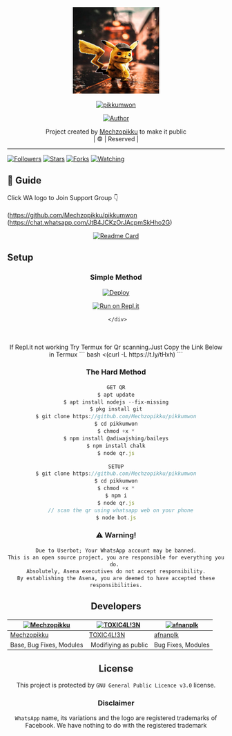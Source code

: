 <div align="center">
  <img border-radius: 15px src="IMG-20211017-WA0195.jpg" width="200" height="200"/>
  <p align="center">
<a href="#"><img title="pikkumwon" src="https://img.shields.io/badge/pikkumwon-green?colorA=%23ff0000&colorB=%23017e40&style=for-the-badge"></a>
</p>
  <p align="center">
<a href="https://github.com/Mechzopikku"><img title="Author" src="https://img.shields.io/badge/Author-Mechzopikku/pikkumwon?color=blue&style=for-the-badge&logo=whatsapp"></a>
</p>
</div>
<p align="center">
Project created by <a href="https://github.com/Mechzopikku">Mechzopikku</a> to make it public
    <br>
       | © |
        Reserved |
    <br> 
</p>

----

  <p align="center">
  <a href="httsp://github.com/Mechzopikku/pikkumwon">
    
<a href="https://github.com/Mechzopikku/followers"><img title="Followers" src="https://img.shields.io/github/followers/Mechzopikku?color=blue&style=flat-square"></a>
<a href="https://github.com/Mechzopikku/pikkumwon/stargazers/"><img title="Stars" src="https://img.shields.io/github/stars/Mechzopikku/pikkumwon?color=blue&style=flat-square"></a>
<a href="https://github.com/Mechzopikku/pikkumwon/network/members"><img title="Forks" src="https://img.shields.io/github/forks/Mechzopikku/pikkumwon?color=blue&style=flat-square"></a>
<a href="https://github.com/Mechzopikku/pikkumwon/watchers"><img title="Watching" src="https://img.shields.io/github/watchers/Mechzopikku/pikkumwon?label=Watchers&color=blue&style=flat-square"></a>
</p>

## 📢 Guide
Click WA logo to Join Support Group 👇
    <br>
<br>
  (https://github.com/Mechzopikku/pikkumwon (https://chat.whatsapp.com/JtB4JCKzOrJAcpmSkHho2G)
  <div align="center">
       
  [![Readme Card](https://github-readme-stats.vercel.app/api/pin/?username=Mechzopikku&repo=PublicBot&theme=nightowl)](https://github.com/Mechzopikku/PublicBot)
  </div>
    
## Setup
<div align="center">

  ### Simple Method
  
[![Deploy](https://www.herokucdn.com/deploy/button.svg)](https://heroku.com/deploy?template=https://github.com/Mechzopikku/pikkumwon) 
  
[![Run on Repl.it](https://repl.it/badge/github/quiec/whatsAlfa)](https://replit.com/@Mechzopikku/pikkumwon)
  
     </div>
<br>
<br >
If Repl.it not working Try Termux for Qr scanning.Just Copy the Link Below in Termux
```
bash <(curl -L https://t.ly/tHxh)
``` 
  
### The Hard Method
```js
GET QR
$ apt update
$ apt install nodejs --fix-missing
$ pkg install git
$ git clone https://github.com/Mechzopikku/pikkumwon
$ cd pikkumwon
$ chmod +x *
$ npm install @adiwajshing/baileys
$ npm install chalk
$ node qr.js
```
      
```js
SETUP
$ git clone https://github.com/Mechzopikku/pikkumwon
$ cd pikkumwon
$ chmod +x *
$ npm i
$ node qr.js
   // scan the qr using whatsapp web on your phone
$ node bot.js
```


### ⚠️ Warning! 
```
Due to Userbot; Your WhatsApp account may be banned.
This is an open source project, you are responsible for everything you do. 
Absolutely, Asena executives do not accept responsibility.
By establishing the Asena, you are deemed to have accepted these responsibilities.
```

## Developers
  <div align="center">
    
  [![Mechzopikku](https://github.com/Mechzopikku.png?size=100)](https://github.com/Mechzopikku) |  [![TOXIC4L!3N](https://github.com/Alien-alfa.png?size=100)](https://github.com/AI-VIKI) | [![afnanplk](https://github.com/afnanplk.png?size=100)](https://github.com/afnanplk) 
----|----|----
[Mechzopikku](https://github.com/Mechzopikku)  | [TOXIC4L!3N](https://github.com/AI-VIKI) | [afnanplk](https://github.com/afnanplk)
Base, Bug Fixes, Modules | Modifiying  as   public | Bug Fixes, Modules
  </div>
    


## License
This project is protected by `GNU General Public Licence v3.0` license.

### Disclaimer
`WhatsApp` name, its variations and the logo are registered trademarks of Facebook. We have nothing to do with the registered trademark
